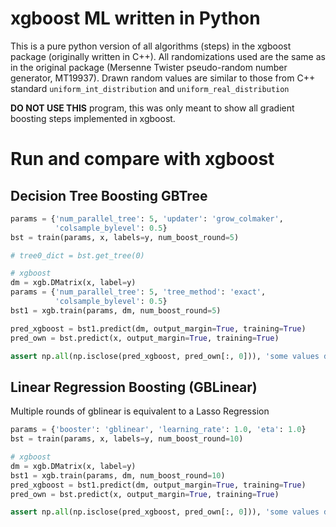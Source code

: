 # xgboost ML written in Python

This is a pure python version of all algorithms (steps) in the xgboost 
package (originally written in C++). All randomizations used are the same as 
in the original package (Mersenne Twister pseudo-random number generator, 
MT19937). Drawn random values are similar to those from C++ standard 
`uniform_int_distribution` and `uniform_real_distribution` 


**DO NOT USE THIS** program, this was only meant to show all gradient 
boosting steps implemented in xgboost.

# Run and compare with xgboost 

## Decision Tree Boosting GBTree
``` Python
params = {'num_parallel_tree': 5, 'updater': 'grow_colmaker',
          'colsample_bylevel': 0.5}
bst = train(params, x, labels=y, num_boost_round=5)

# tree0_dict = bst.get_tree(0)

# xgboost
dm = xgb.DMatrix(x, label=y)
params = {'num_parallel_tree': 5, 'tree_method': 'exact',
          'colsample_bylevel': 0.5}
bst1 = xgb.train(params, dm, num_boost_round=5)

pred_xgboost = bst1.predict(dm, output_margin=True, training=True)
pred_own = bst.predict(x, output_margin=True, training=True)

assert np.all(np.isclose(pred_xgboost, pred_own[:, 0])), 'some values differ'
```

## Linear Regression Boosting (GBLinear)
Multiple rounds of gblinear is equivalent to a Lasso Regression


``` Python
params = {'booster': 'gblinear', 'learning_rate': 1.0, 'eta': 1.0}
bst = train(params, x, labels=y, num_boost_round=10)

# xgboost
dm = xgb.DMatrix(x, label=y)
bst1 = xgb.train(params, dm, num_boost_round=10)
pred_xgboost = bst1.predict(dm, output_margin=True, training=True)
pred_own = bst.predict(x, output_margin=True, training=True)

assert np.all(np.isclose(pred_xgboost, pred_own[:, 0])), 'some values differ'
```